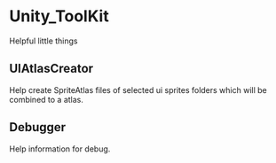 # Unity_ToolKit
Helpful little things


## UIAtlasCreator
Help create SpriteAtlas files of selected ui sprites folders which will be combined to a atlas.


## Debugger
Help information for debug.
